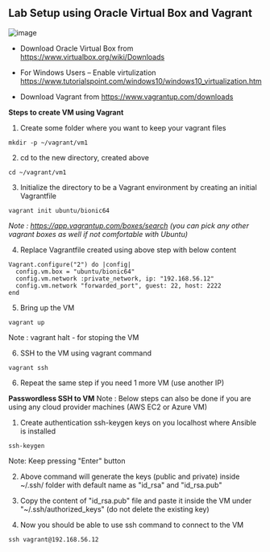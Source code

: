 ## Lab Setup using Oracle Virtual Box and Vagrant

![image](https://drive.google.com/uc?export=view&id=1za9mqAB8ICgKQIXh_5fOZMxr2UE92gYW)

- Download Oracle Virtual Box from https://www.virtualbox.org/wiki/Downloads

- For Windows Users – Enable virtulization https://www.tutorialspoint.com/windows10/windows10_virtualization.htm

- Download Vagrant from https://www.vagrantup.com/downloads

**Steps to create VM using Vagrant**

1. Create some folder where you want to keep your vagrant files

```
mkdir -p ~/vagrant/vm1
```

2. cd to the new directory, created above

```
cd ~/vagrant/vm1
```

3. Initialize the directory to be a Vagrant environment by creating an initial Vagrantfile

```
vagrant init ubuntu/bionic64
```

_Note : https://app.vagrantup.com/boxes/search (you can pick any other vagrant boxes as well if not comfortable with Ubuntu)_

4. Replace Vagrantfile created using above step with below content

```
Vagrant.configure("2") do |config|
  config.vm.box = "ubuntu/bionic64"
  config.vm.network :private_network, ip: "192.168.56.12"
  config.vm.network "forwarded_port", guest: 22, host: 2222
end
```

5. Bring up the VM

```
vagrant up
```

Note : vagrant halt - for stoping the VM

6. SSH to the VM using vagrant command

```
vagrant ssh
```

6. Repeat the same step if you need 1 more VM (use another IP)

**Passwordless SSH to VM**
Note : Below steps can also be done if you are using any cloud provider machines (AWS EC2 or Azure VM)

1. Create authentication ssh-keygen keys on you localhost where Ansible is installed

```
ssh-keygen
```

Note: Keep pressing "Enter" button

2. Above command will generate the keys (public and private) inside ~/.ssh/ folder with default name as "id_rsa" and "id_rsa.pub"

3. Copy the content of "id_rsa.pub" file and paste it inside the VM under "~/.ssh/authorized_keys" (do not delete the existing key)

4. Now you should be able to use ssh command to connect to the VM

```
ssh vagrant@192.168.56.12
```
